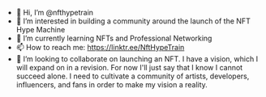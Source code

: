 - 👋 Hi, I’m @nfthypetrain
- 👀 I’m interested in building a community around the launch of the NFT Hype Machine
- 🌱 I’m currently learning NFTs and Professional Networking
- 📫 How to reach me: https://linktr.ee/NftHypeTrain
- 💞️ I’m looking to collaborate on launching an NFT.
  I have a vision, which I will expand on in a revision.
    For now I'll just say that I know I cannot succeed alone.
    I need to cultivate a community of artists, developers,
    influencers, and fans in order to make my vision a reality.

<!---
nfthypetrain/nfthypetrain is a ✨ special ✨ repository because its `README.md` (this file) appears on your GitHub profile.
You can click the Preview link to take a look at your changes.
--->
